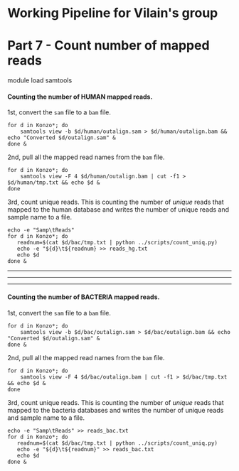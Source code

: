 # Working Pipeline for Vilain's group
# Part 7 - Count number of mapped reads

module load samtools


#### Counting the number of __HUMAN__ mapped reads.

1st, convert the `sam` file to a `bam` file.
```
for d in Konzo*; do 
    samtools view -b $d/human/outalign.sam > $d/human/outalign.bam && echo "Converted $d/outalign.sam" &
done & 
```

2nd, pull all the mapped read names from the `bam` file.
```
for d in Konzo*; do 
    samtools view -F 4 $d/human/outalign.bam | cut -f1 > $d/human/tmp.txt && echo $d &
done
```

3rd, count unique reads.
This is counting the number of *unique* reads that mapped to the human database and writes the number of unique reads and sample name to a file.
```
echo -e "Samp\tReads"
for d in Konzo*; do 
   readnum=$(cat $d/bac/tmp.txt | python ../scripts/count_uniq.py)
   echo -e "${d}\t${readnum} >> reads_hg.txt
   echo $d
done & 
```

---
---
---



#### Counting the number of __BACTERIA__ mapped reads.

1st, convert the `sam` file to a `bam` file.
```
for d in Konzo*; do 
    samtools view -b $d/bac/outalign.sam > $d/bac/outalign.bam && echo "Converted $d/outalign.sam" &
done & 
```

2nd, pull all the mapped read names from the `bam` file.
```
for d in Konzo*; do 
    samtools view -F 4 $d/bac/outalign.bam | cut -f1 > $d/bac/tmp.txt && echo $d &
done
```

3rd, count unique reads.
This is counting the number of *unique* reads that mapped to the bacteria databases and writes the number of unique reads and sample name to a file.
```
echo -e "Samp\tReads" >> reads_bac.txt
for d in Konzo*; do 
   readnum=$(cat $d/bac/tmp.txt | python ../scripts/count_uniq.py)
   echo -e "${d}\t${readnum}" >> reads_bac.txt
   echo $d
done & 
```

